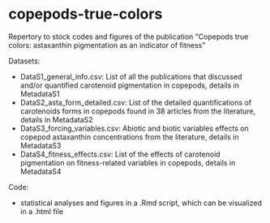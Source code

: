 # copepods-true-colors

Repertory to stock codes and figures of the publication "Copepods true colors: astaxanthin pigmentation as an indicator of fitness"

Datasets:
- DataS1_general_info.csv: List of all the publications that discussed and/or quantified carotenoid pigmentation in copepods, details in MetadataS1
- DataS2_asta_form_detailed.csv: List of the detailed quantifications of carotenoids forms in copepods found in 38 articles from the literature, details in MetadataS2
- DataS3_forcing_variables.csv: Abiotic and biotic variables effects on copepod astaxanthin concentrations from the literature, details in MetadataS3
- DataS4_fitness_effects.csv: List of the effects of carotenoid pigmentation on fitness-related variables in copepods, details in MetadataS4

Code:
- statistical analyses and figures in a .Rmd script, which can be visualized in a .html file